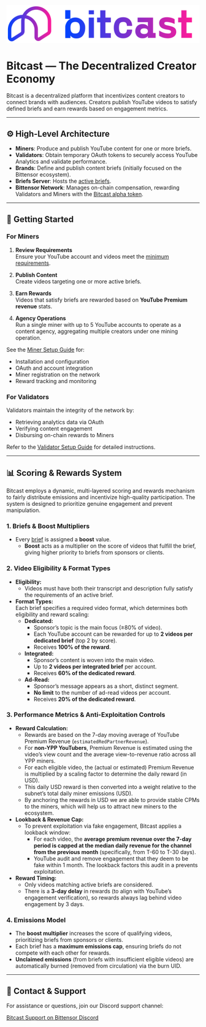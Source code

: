 <p align="center">
  <a href="https://www.bitcast.network/">
    <img src="assets/lockup_gradient.svg" alt="Bitcast Logo" width="800" />
  </a>
</p>

# Bitcast — The Decentralized Creator Economy

Bitcast is a decentralized platform that incentivizes content creators to connect brands with audiences. Creators publish YouTube videos to satisfy defined briefs and earn rewards based on engagement metrics.

---

## ⚙️ High-Level Architecture

- **Miners**: Produce and publish YouTube content for one or more briefs.  
- **Validators**: Obtain temporary OAuth tokens to securely access YouTube Analytics and validate performance.  
- **Brands**: Define and publish content briefs (initially focused on the Bittensor ecosystem).  
- **Briefs Server**: Hosts the [active briefs](https://www.dashboard.bitcast.network/briefs).  
- **Bittensor Network**: Manages on-chain compensation, rewarding Validators and Miners with the [Bitcast alpha token](https://www.coingecko.com/en/coins/bitcast).

---

## 🚀 Getting Started

### For Miners

1. **Review Requirements**  
   Ensure your YouTube account and videos meet the [minimum requirements](bitcast/miner/README.md).

2. **Publish Content**  
   Create videos targeting one or more active briefs.

3. **Earn Rewards**  
   Videos that satisfy briefs are rewarded based on **YouTube Premium revenue** stats.

4. **Agency Operations**  
   Run a single miner with up to 5 YouTube accounts to operate as a content agency, aggregating multiple creators under one mining operation.

See the [Miner Setup Guide](bitcast/miner/README.md) for:
- Installation and configuration  
- OAuth and account integration  
- Miner registration on the network  
- Reward tracking and monitoring

### For Validators

Validators maintain the integrity of the network by:
- Retrieving analytics data via OAuth  
- Verifying content engagement  
- Disbursing on-chain rewards to Miners

Refer to the [Validator Setup Guide](bitcast/validator/README.md) for detailed instructions.

---

## 📊 Scoring & Rewards System

Bitcast employs a dynamic, multi-layered scoring and rewards mechanism to fairly distribute emissions and incentivize high-quality participation. The system is designed to prioritize genuine engagement and prevent manipulation.

### 1. Briefs & Boost Multipliers

- Every [brief](https://dashboard.bitcast.network/) is assigned a **boost** value.
  - **Boost** acts as a multiplier on the score of videos that fulfill the brief, giving higher priority to briefs from sponsors or clients.

### 2. Video Eligibility & Format Types

- **Eligibility:**  
  - Videos must have both their transcript and description fully satisfy the requirements of an active brief.
- **Format Types:**  
  Each brief specifies a required video format, which determines both eligibility and reward scaling:
  - **Dedicated:**  
    - Sponsor’s topic is the main focus (≥80% of video).
    - Each YouTube account can be rewarded for up to **2 videos per dedicated brief** (top 2 by score).
    - Receives **100% of the reward**.
  - **Integrated:**  
    - Sponsor’s content is woven into the main video.
    - Up to **2 videos per integrated brief** per account.
    - Receives **60% of the dedicated reward**.
  - **Ad-Read:**  
    - Sponsor’s message appears as a short, distinct segment.
    - **No limit** to the number of ad-read videos per account.
    - Receives **20% of the dedicated reward**.

### 3. Performance Metrics & Anti-Exploitation Controls

- **Reward Calculation:**  
  - Rewards are based on the 7-day moving average of YouTube Premium Revenue (`estimatedRedPartnerRevenue`).
  - For **non-YPP YouTubers**, Premium Revenue is estimated using the video’s view count and the average view-to-revenue ratio across all YPP miners.
  - For each eligible video, the (actual or estimated) Premium Revenue is multiplied by a scaling factor to determine the daily reward (in USD).
  - This daily USD reward is then converted into a weight relative to the subnet’s total daily miner emissions (USD).
  - By anchoring the rewards in USD we are able to provide stable CPMs to the miners, which will help us to attract new miners to the ecosystem. 
- **Lookback & Revenue Cap:**  
  - To prevent exploitation via fake engagement, Bitcast applies a lookback window:
    - For each video, the **average premium revenue over the 7-day period is capped at the median daily revenue for the channel from the previous month** (specifically, from T-60 to T-30 days).
    - YouTube audit and remove engagement that they deem to be fake within 1 month. The lookback factors this audit in a prevents exploitation.
- **Reward Timing:**  
  - Only videos matching active briefs are considered.
  - There is a **3-day delay** in rewards (to align with YouTube’s engagement verification), so rewards always lag behind video engagement by 3 days.

### 4. Emissions Model

- The **boost multiplier** increases the score of qualifying videos, prioritizing briefs from sponsors or clients.
- Each brief has a **maximum emissions cap**, ensuring briefs do not compete with each other for rewards.
- **Unclaimed emissions** (from briefs with insufficient eligible videos) are automatically burned (removed from circulation) via the burn UID.

---

## 🤝 Contact & Support

For assistance or questions, join our Discord support channel:

[Bitcast Support on Bittensor Discord](https://discord.com/channels/799672011265015819/1362489640841380045)
